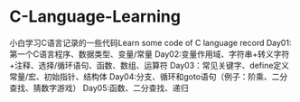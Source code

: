 # C-Language-Learning
小白学习C语言记录的一些代码Learn some code of C language record
Day01:第一个C语言程序、数据类型、变量/常量
Day02:变量作用域、字符串+转义字符+注释、选择/循环语句、函数、数组、运算符
Day03：常见关键字、define定义常量/宏、初始指针、结构体
Day04:分支、循环和goto语句（例子：阶乘、二分查找、猜数字游戏）
Day05:函数、二分查找、递归
